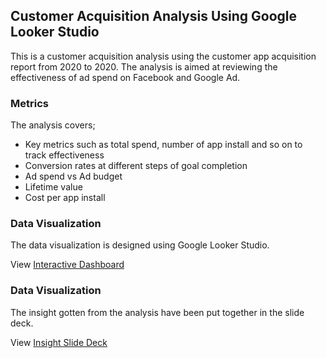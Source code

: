 ## Customer Acquisition Analysis Using Google Looker Studio
This is a customer acquisition analysis using the customer app acquisition report from 2020 to 2020. The analysis is aimed at reviewing the effectiveness of ad spend on Facebook and Google Ad.

### Metrics
The analysis covers;
- Key metrics such as total spend, number of app install and so on to track effectiveness
- Conversion rates at different steps of goal completion
- Ad spend vs Ad budget
- Lifetime value
- Cost per app install

### Data Visualization
The data visualization is designed using Google Looker Studio.

View [Interactive Dashboard](https://datastudio.google.com/reporting/50c0b434-842d-47e3-a60b-1c4c36184564)

### Data Visualization
The insight gotten from the analysis have been put together in the slide deck.

View [Insight Slide Deck](https://docs.google.com/presentation/d/1vlrSTOgv_dCWeOms3PMJf23DgGuXlAgWrU4SpREBlN8/edit?usp=sharing)
